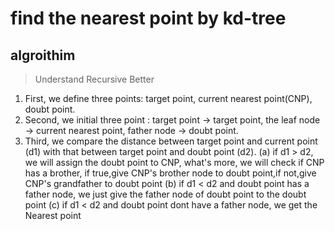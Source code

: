 # find the nearest point by kd-tree

## algroithim

> Understand Recursive Better

1. First, we define three points: target point, current nearest point(CNP), doubt point.
2. Second, we initial three point : target point -> target point, the leaf node -> current nearest point, father node -> doubt point.
3. Third, we compare the distance between target point and current point (d1) with that between target point and doubt point (d2).
	(a) if d1 > d2, we will assign the doubt point to CNP, what's more, we will check if CNP has a brother, if true,give CNP's brother node to doubt point,if not,give CNP's grandfather to doubt point
	(b) if d1 < d2 and doubt point has a father node, we just give the father node of doubt point to the doubt point 
	(c) if d1 < d2 and doubt point dont have a father node, we get the Nearest point